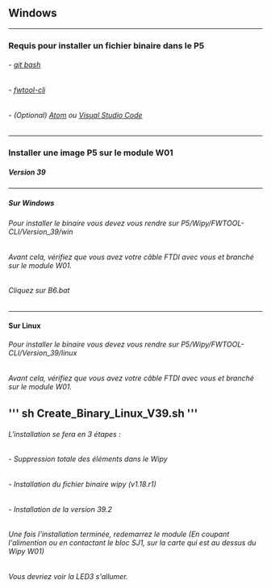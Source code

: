 ## Windows
-----
### Requis pour installer un fichier binaire dans le P5
###### - [git bash](https://gitforwindows.org/)
###### - [fwtool-cli](https://docs.pycom.io/advance/cli/)
###### - (Optional) [Atom](https://atom.io/) ou [Visual Studio Code](https://code.visualstudio.com/Download)

-----

### Installer une image P5 sur le module W01

##### Version 39
-----
##### Sur Windows
###### Pour installer le binaire vous devez vous rendre sur P5/Wipy/FWTOOL-CLI/Version_39/win
###### Avant cela, vérifiez que vous avez votre câble FTDI avec vous et branché sur le module W01.
###### Cliquez sur B6.bat
-----
#### Sur Linux
###### Pour installer le binaire vous devez vous rendre sur P5/Wipy/FWTOOL-CLI/Version_39/linux
###### Avant cela, vérifiez que vous avez votre câble FTDI avec vous et branché sur le module W01.
'''
sh Create_Binary_Linux_V39.sh
'''
-----
###### L'installation se fera en 3 étapes :
###### - Suppression totale des éléments dans le Wipy
###### - Installation du fichier binaire wipy (v1.18.r1)
###### - Installation de la version 39.2
###### Une fois l'installation terminée, redemarrez le module (En coupant l'alimention ou en contactant le bloc SJ1, sur la carte qui est au dessus du Wipy W01)
###### Vous devriez voir la LED3 s'allumer.

